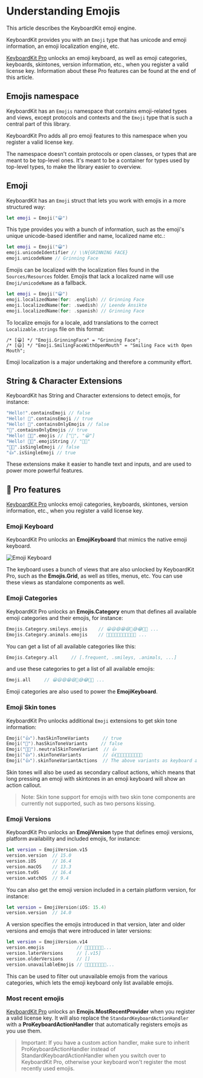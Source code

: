 # Understanding Emojis

This article describes the KeyboardKit emoji engine.

KeyboardKit provides you with an ``Emoji`` type that has unicode and emoji information, an emoji localization engine, etc.

[KeyboardKit Pro][Pro] unlocks an emoji keyboard, as well as emoji categories, keyboards, skintones, version information, etc., when you register a valid license key. Information about these Pro features can be found at the end of this article.



## Emojis namespace

KeyboardKit has an ``Emojis`` namespace that contains emoji-related types and views, except protocols and contexts and the ``Emoji`` type that is such a central part of this library.

KeyboardKit Pro adds all pro emoji features to this namespace when you register a valid license key.

The namespace doesn't contain protocols or open classes, or types that are meant to be top-level ones. It's meant to be a container for types used by top-level types, to make the library easier to overview.



## Emoji

KeyboardKit has an ``Emoji`` struct that lets you work with emojis in a more structured way:

```swift
let emoji = Emoji("😀")
```

This type provides you with a bunch of information, such as the emoji's unique unicode-based identifier and name, localized name etc.:

```swift
let emoji = Emoji("😀")
emoji.unicodeIdentifier // \\N{GRINNING FACE}
emoji.unicodeName // Grinning Face
```

Emojis can be localized with the localization files found in the `Sources/Resources` folder. Emojis that lack a localized name will use ``Emoji/unicodeName`` as a fallback.

```swift
let emoji = Emoji("😀")
emoji.localizedName(for: .english) // Grinning Face
emoji.localizedName(for: .swedish) // Leende Ansikte
emoji.localizedName(for: .spanish) // Grinning Face
```

To localize emojis for a locale, add translations to the correct `Localizable.strings` file on this format:

```
/* [😀] */ "Emoji.GrinningFace" = "Grinning Face";
/* [😃] */ "Emoji.SmilingFaceWithOpenMouth" = "Smiling Face with Open Mouth";
```

Emoji localization is a major undertaking and therefore a community effort.



## String & Character Extensions

KeyboardKit has String and Character extensions to detect emojis, for instance:

```swift
"Hello!".containsEmoji // false
"Hello! 👋".containsEmoji // true
"Hello! 👋".containsOnlyEmojis // false
"👋".containsOnlyEmojis // true
"Hello! 👋😀".emojis // ["👋", "😀"]
"Hello! 👋😀".emojiString // "👋😀"
"🫸🫷".isSingleEmoji // false
"👍".isSingleEmoji // true
```

These extensions make it easier to handle text and inputs, and are used to power more powerful features.



## 👑 Pro features

[KeyboardKit Pro][Pro] unlocks emoji categories, keyboards, skintones, version information, etc., when you register a valid license key.


### Emoji Keyboard

KeyboardKit Pro unlocks an **EmojiKeyboard** that mimics the native emoji keyboard. 

![Emoji Keyboard](emoji-keyboard-500.jpg)

The keyboard uses a bunch of views that are also unlocked by KeyboardKit Pro, such as the **Emojis.Grid**, as well as titles, menus, etc. You can use these views as standalone components as well. 


### Emoji Categories

KeyboardKit Pro unlocks an **Emojis.Category** enum that defines all available emoji categories and their emojis, for instance:

```swift
Emojis.Category.smileys.emojis    // 😀😃😄😁😆🥹😅😂🤣🥲 ...
Emojis.Category.animals.emojis    // 🐶🐱🐭🐹🐰🦊🐻🐼🐻‍❄️🐨 ...
```

You can get a list of all available categories like this:

```swift
Emojis.Category.all     // [.frequent, .smileys, .animals, ...]
```

and use these categories to get a list of all available emojis:

```swift
Emoji.all     // 😀😃😄😁😆🥹😅😂🤣🥲 ...
```

Emoji categories are also used to power the **EmojiKeyboard**.


### Emoji Skin tones

KeyboardKit Pro unlocks additional ``Emoji`` extensions to get skin tone information:

```swift
Emoji("👍").hasSkinToneVariants     // true
Emoji("🚀").hasSkinToneVariants     // false
Emoji("👍🏿").neutralSkinToneVariant  // 👍
Emoji("👍").skinToneVariants        // 👍👍🏻👍🏼👍🏽👍🏾👍🏿
Emoji("👍").skinToneVariantActions  // The above variants as keyboard actions
```

Skin tones will also be used as secondary callout actions, which means that long pressing an emoji with skintones in an emoji keyboard will show an action callout. 

> Note: Skin tone support for emojis with two skin tone components are currently not supported, such as two persons kissing.


### Emoji Versions

KeyboardKit Pro unlocks an **EmojiVersion** type that defines emoji versions, platform availability and included emojis, for instance:

```swift
let version = EmojiVersion.v15
version.version  // 15.0
version.iOS      // 16.4
version.macOS    // 13.3
version.tvOS     // 16.4
version.watchOS  // 9.4
```

You can also get the emoji version included in a certain platform version, for instance:

```swift
let version = EmojiVersion(iOS: 15.4)
version.version  // 14.0
```

A version specifies the emojis introduced in that version, later and older versions and emojis that were introduced in later versions:

```swift
let version = EmojiVersion.v14
version.emojis            // 🫠🫢🫣🫡🫥🫤🥹...
version.laterVersions     // [.v15]
version.olderVersions     // []
version.unavailableEmojis // 🫨🫸🫷🪿🫎🪼🫏🪽...
```

This can be used to filter out unavailable emojis from the various categories, which lets the emoji keyboard only list available emojis.


### Most recent emojis

[KeyboardKit Pro][Pro] unlocks an **Emojis.MostRecentProvider** when you register a valid license key. It will also replace the ``StandardKeyboardActionHandler`` with a **ProKeyboardActionHandler** that automatically registers emojis as you use them.

> Important: If you have a custom action handler, make sure to inherit ProKeyboardActionHandler instead of StandardKeyboardActionHandler when you switch over to KeyboardKit Pro, otherwise your keyboard won't register the most recently used emojis.



[Pro]: https://github.com/KeyboardKit/KeyboardKitPro
